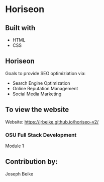 # Horiseon

## Built with
* HTML
* CSS

## Horiseon
Goals to provide SEO optimiziation via:
* Search Engine Optimization
* Online Reputation Management
* Social Media Marketing


## To view the website

Website: https://jrbeike.github.io/horiseo-v2/

### OSU Full Stack Development 
Module 1

## Contribution by:
Joseph Beike